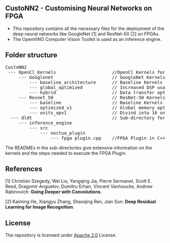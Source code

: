## CustoNN2 - Customising Neural Networks on FPGA

 - This repository contains all the necessary files for the deployment of the deep neural networks like GoogleNet [1] and ResNet-50 [2] on FPGAs.
 - The OpenVINO Computer Vision Toolkit is used as an inference engine.


## Folder structure

<pre>
CustoNN2  
 --- OpenCl_Kernels 	    			//OpenCl Kernels for GoogleNet and ResNet-50.  
     --- Googlenet          			// GoogleNet Kernels. 
	     --- baseline_architecture      // Baseline Kernels without any optimization.
	     --- global_optimized       	// Increased DSP usage and global memory optimizations with the help of loop unrolling etc.
	     --- hybrid               		// Data transfer optimized with the help of internal channels, I/O channels and global memory.
     --- Resnet_50          			// ResNet-50 Kernels.
	     --- baseline             		// Baseline Kernels without any optimization.
	     --- optimized_v1               // Global memory optimizations with the help of loop unrolling  and loop pipelining.
	     --- units_opv1                 // Divind into 16 units of the model and global memory optimizations with the help of loop unrolling etc.
  --- dldt         						// Sub-directory for FPGA Plugin.
     --- inference_engine
	     --- src
		     --- noctua_plugin
			     --- fpga_plugin.cpp 	//FPGA Plugin in C++ to deploy neural networks.
</pre>	

The READMEs in the sub-directories give extensive information on the kernels and the steps needed to execute the FPGA Plugin.

## References

<a id="1">[1]</a> Christian Szegedy, Wei Liu, Yangqing Jia, Pierre Sermanet, Scott E. Reed, Dragomir Anguelov, Dumitru Erhan, Vincent Vanhoucke, Andrew Rabinovich:  **Going  Deeper  with Convolutions**.

<a id="1">[2]</a> Kaiming He, Xiangyu Zhang, Shaoqing Ren, Jian Sun:  **Deep  Residual  Learning  for  Image  Recognition**.

## License
The repository is licensed under [Apache 2.0](https://github.com/pc2/CustoNN2/blob/main/LICENSE) License.
